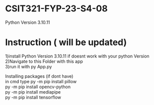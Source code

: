 # CSIT321-FYP-23-S4-08

Python Version 3.10.11



# Instruction ( will be updated) <br />
1)install Python Version 3.10.11 if doesnt work with your python Version <br />
2)Navigate to this Folder with this app  <br />
3)run it with py App.py <br />


Installing packages (if dont have)<br />
in cmd type 
py -m pip install pillow <br />
py -m pip install opencv-python  <br />
py -m pip install mediapipe <br />
py -m pip install tensorflow <br />
